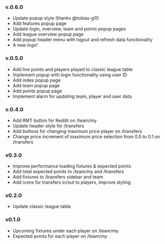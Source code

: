 ### v.0.6.0

- Update popup style (thanks @tobias-g1!)
- Add features popup page
- Update login, overview, team and points popup pages
- Add league overview popup page
- Add popup header menu with logout and refresh data functionality
- A new logo!

### v.0.5.0

- Add live points and players played to classic league table
- Implement popup with login functionality using user ID
- Add index popup page
- Add team popup page
- Add points popup page
- Implement alarm for updating team, player and user data

### v.0.4.0

- Add RMT button for Reddit on /team/my
- Update header style for /transfers
- Add buttons for changing maximum price player on /transfers
- Change price increment of maximum price selection from 0.5 to 0.1 on /transfers

### v0.3.0

- Improve performance loading fixtures & expected points
- Add total expected points to /team/my and /transfers
- Add fixtures to /transfers sidebar and team
- Add icons for transfers in/out to players, improve styling

### v0.2.0

- Update classic league table

### v0.1.0

- Upcoming fixtures under each player on /team/my
- Expected points for each player on /team/my
